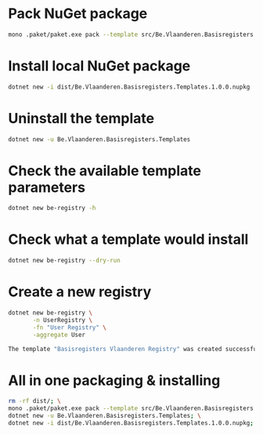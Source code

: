 # Pack NuGet package

```bash
mono .paket/paket.exe pack --template src/Be.Vlaanderen.Basisregisters.Templates/paket.template dist
```

# Install local NuGet package

```bash
dotnet new -i dist/Be.Vlaanderen.Basisregisters.Templates.1.0.0.nupkg
```

# Uninstall the template

```bash
dotnet new -u Be.Vlaanderen.Basisregisters.Templates
```

# Check the available template parameters

```bash
dotnet new be-registry -h
```

# Check what a template would install

```bash
dotnet new be-registry --dry-run
```

# Create a new registry

```bash
dotnet new be-registry \
       -n UserRegistry \
       -fn "User Registry" \
       -aggregate User

The template "Basisregisters Vlaanderen Registry" was created successfully.
```

# All in one packaging & installing

```bash
rm -rf dist/; \
mono .paket/paket.exe pack --template src/Be.Vlaanderen.Basisregisters.Templates/paket.template dist; \
dotnet new -u Be.Vlaanderen.Basisregisters.Templates; \
dotnet new -i dist/Be.Vlaanderen.Basisregisters.Templates.1.0.0.nupkg;
```
